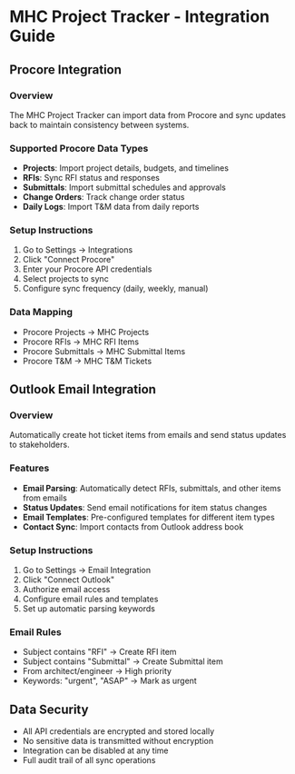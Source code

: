 # MHC Project Tracker - Integration Guide

## Procore Integration

### Overview
The MHC Project Tracker can import data from Procore and sync updates back to maintain consistency between systems.

### Supported Procore Data Types
- **Projects**: Import project details, budgets, and timelines
- **RFIs**: Sync RFI status and responses
- **Submittals**: Import submittal schedules and approvals
- **Change Orders**: Track change order status
- **Daily Logs**: Import T&M data from daily reports

### Setup Instructions
1. Go to Settings → Integrations
2. Click "Connect Procore"
3. Enter your Procore API credentials
4. Select projects to sync
5. Configure sync frequency (daily, weekly, manual)

### Data Mapping
- Procore Projects → MHC Projects
- Procore RFIs → MHC RFI Items  
- Procore Submittals → MHC Submittal Items
- Procore T&M → MHC T&M Tickets

## Outlook Email Integration

### Overview
Automatically create hot ticket items from emails and send status updates to stakeholders.

### Features
- **Email Parsing**: Automatically detect RFIs, submittals, and other items from emails
- **Status Updates**: Send email notifications for item status changes
- **Email Templates**: Pre-configured templates for different item types
- **Contact Sync**: Import contacts from Outlook address book

### Setup Instructions
1. Go to Settings → Email Integration
2. Click "Connect Outlook"
3. Authorize email access
4. Configure email rules and templates
5. Set up automatic parsing keywords

### Email Rules
- Subject contains "RFI" → Create RFI item
- Subject contains "Submittal" → Create Submittal item
- From architect/engineer → High priority
- Keywords: "urgent", "ASAP" → Mark as urgent

## Data Security
- All API credentials are encrypted and stored locally
- No sensitive data is transmitted without encryption
- Integration can be disabled at any time
- Full audit trail of all sync operations
